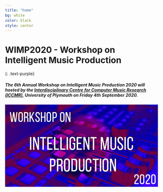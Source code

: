 ```yaml
---
title: "home"
bg: white
color: black
style: center
---
```


# WIMP2020 - Workshop on Intelligent Music Production
{: .text-purple}

##### The 6th Annual Workshop on Intelligent Music Production 2020 will hosted by the [Interdisciplinary Centre for Computer Music Research (ICCMR)](http://cmr.soc.plymouth.ac.uk/), University of Plymouth on Friday 4th September 2020.

![PlymouthCampusMap](WIMPLogo-2.png "University of Plymouth - Campus Map")

